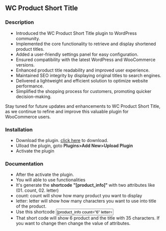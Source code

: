 <h2>WC Product Short Title</h2>
<h3>Description</h3>
<ul style="list-style: disc; padding-left: 35px;">
    <li>Introduced the WC Product Short Title plugin to WordPress community.</li>
    <li>Implemented the core functionality to retrieve and display shortened product titles.</li>
    <li>Added a user-friendly settings panel for easy configuration.</li>
    <li>Ensured compatibility with the latest WordPress and WooCommerce versions.</li>
    <li>Enhanced product title readability and improved user experience.</li>
    <li>Maintained SEO integrity by displaying original titles to search engines.</li>
    <li>Delivered a lightweight and efficient solution to optimize website performance.</li>
    <li>Simplified the shopping process for customers, promoting quicker decision-making.</li>
</ul>
<p>Stay tuned for future updates and enhancements to WC Product Short Title, as we continue to refine and improve this valuable plugin for WooCommerce users.</p>

<h3>Installation</h3>
<ul style="list-style: disc; padding-left: 35px;">
    <li>Download the plugin. <a href="https://github.com/vxlrubel/wc-product-with-short-title/archive/refs/heads/main.zip">click here</a> to download.</li>
    <li>Ulload the plugin, goto <span style="font-weight: 600"> Plugins&gt;Add New&gt;Upload Plugin</span></li>
    <li>Activate the plugin</li>
</ul>
<h3>Documentation</h3>
<ul style="list-style: disc; padding-left: 35px;">
    <li>After the activate the plugin.</li>
    <li>You will able to use functionalities</li>
    <li>It's generate the <span style="font-weight: 600;">shortcode</span> <span style="font-weight: 600;"> "[product_info]" </span> with two attributes like (01. count, 02. letter)</li>
    <li>count: count will show how many product you want to display</li>
    <li>letter: letter will show how many characters you want to use into title of the product.</li>
    <li>Use this shortcode <input class="regular-text" type="text" value='[product_info count="6" letter="35"]'></li>
    <li>That short code will show 6 product and the title with 35 characters. If you want to change then change the value of attributes.</li>
</ul>